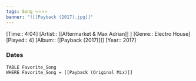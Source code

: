 ```yaml
---
tags: Song ⭐⭐⭐⭐ 
banner: "![[Payback (2017).jpg]]"
---
```

[Time:: 4:04]
[Artist:: [[Aftermarket & Max Adrian]] ]
[Genre:: Electro House]
[Played:: 4]
[Album:: [[Payback (2017)]]]
[Year:: 2017]
### Dates
````dataview
TABLE Favorite_Song
WHERE Favorite_Song = [[Payback (Original Mix)]]
````